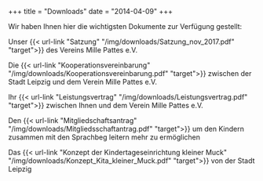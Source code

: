 +++
title = "Downloads"
date = "2014-04-09"
+++

Wir haben Ihnen hier die wichtigsten Dokumente zur Verfügung gestellt:

Unser {{< url-link "Satzung" "/img/downloads/Satzung_nov_2017.pdf" "target">}} des Vereins Mille Pattes e.V.



Die {{< url-link "Kooperationsvereinbarung" "/img/downloads/Kooperationsvereinbarung.pdf" "target">}} zwischen der Stadt Leipzig und dem Verein Mille Pattes e.V. 



Ihr {{< url-link "Leistungsvertrag" "/img/downloads/Leistungsvertrag.pdf" "target">}} zwischen Ihnen und dem Verein Mille Pattes e.V. 




Den {{< url-link "Mitgliedschaftsantrag" "/img/downloads/Mitgliedsschaftantrag.pdf" "target">}} um den Kindern zusammen mit den Sprachbeg   leitern mehr zu ermöglichen 




Das {{< url-link "Konzept der Kindertageseinrichtung kleiner Muck" "/img/downloads/Konzept_Kita_kleiner_Muck.pdf" "target">}} von der Stadt Leipzig



